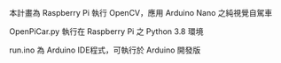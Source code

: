 本計畫為 Raspberry Pi 執行 OpenCV，應用 Arduino Nano 之純視覺自駕車

OpenPiCar.py 執行在 Raspberry Pi 之 Python 3.8 環境

run.ino 為 Arduino IDE程式，可執行於 Arduino 開發版
